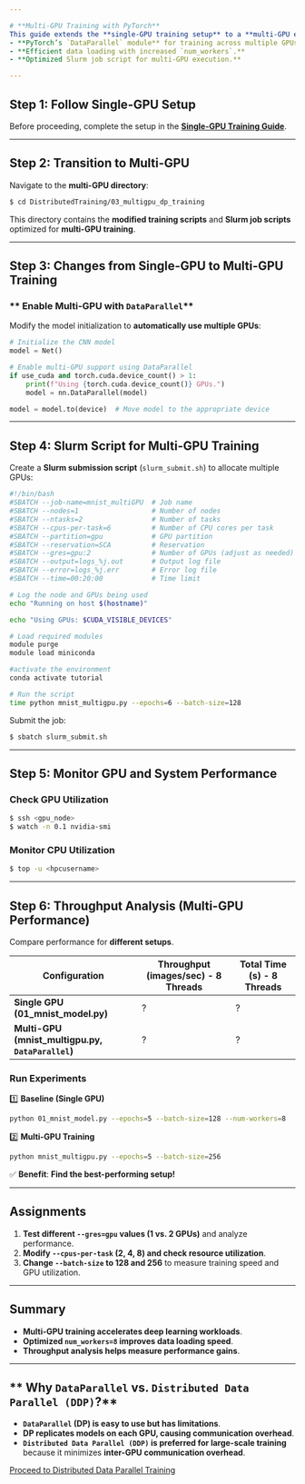 ```yaml
---

# **Multi-GPU Training with PyTorch**
This guide extends the **single-GPU training setup** to a **multi-GPU environment**, leveraging:
- **PyTorch’s `DataParallel` module** for training across multiple GPUs.
- **Efficient data loading with increased `num_workers`.**
- **Optimized Slurm job script for multi-GPU execution.**

---
```


## **Step 1: Follow Single-GPU Setup**
Before proceeding, complete the setup in the **[Single-GPU Training Guide](../02_singlegpu_training/)**.

---

## **Step 2: Transition to Multi-GPU**
Navigate to the **multi-GPU directory**:
```bash
$ cd DistributedTraining/03_multigpu_dp_training
```
This directory contains the **modified training scripts** and **Slurm job scripts** optimized for **multi-GPU training**.

---

## **Step 3: Changes from Single-GPU to Multi-GPU Training**
### ** Enable Multi-GPU with `DataParallel`**
Modify the model initialization to **automatically use multiple GPUs**:
```python
# Initialize the CNN model
model = Net()

# Enable multi-GPU support using DataParallel
if use_cuda and torch.cuda.device_count() > 1:
    print(f"Using {torch.cuda.device_count()} GPUs.")
    model = nn.DataParallel(model)

model = model.to(device)  # Move model to the appropriate device
```
---

## **Step 4: Slurm Script for Multi-GPU Training**
Create a **Slurm submission script** (`slurm_submit.sh`) to allocate multiple GPUs:

```bash
#!/bin/bash
#SBATCH --job-name=mnist_multiGPU  # Job name
#SBATCH --nodes=1                  # Number of nodes
#SBATCH --ntasks=2                 # Number of tasks
#SBATCH --cpus-per-task=6          # Number of CPU cores per task
#SBATCH --partition=gpu            # GPU partition
#SBATCH --reservation=SCA          # Reservation
#SBATCH --gres=gpu:2               # Number of GPUs (adjust as needed)
#SBATCH --output=logs_%j.out       # Output log file
#SBATCH --error=logs_%j.err        # Error log file
#SBATCH --time=00:20:00            # Time limit

# Log the node and GPUs being used
echo "Running on host $(hostname)"

echo "Using GPUs: $CUDA_VISIBLE_DEVICES"

# Load required modules
module purge
module load miniconda

#activate the environment
conda activate tutorial

# Run the script
time python mnist_multigpu.py --epochs=6 --batch-size=128
```

Submit the job:
```bash
$ sbatch slurm_submit.sh
```

---

## **Step 5: Monitor GPU and System Performance**
### **Check GPU Utilization**
```bash
$ ssh <gpu_node>
$ watch -n 0.1 nvidia-smi
```
### **Monitor CPU Utilization**
```bash
$ top -u <hpcusername>
```

---

## **Step 6: Throughput Analysis (Multi-GPU Performance)**
Compare performance for **different setups**.

| **Configuration** | **Throughput (images/sec) - 8 Threads** | **Total Time (s) - 8 Threads** |
|------------------|---------------------------------|----------------------|
| **Single GPU (01_mnist_model.py)** | ? | ? |
| **Multi-GPU (mnist_multigpu.py, `DataParallel`)** | ? | ? |

### **Run Experiments**
1️⃣ **Baseline (Single GPU)**
```bash
python 01_mnist_model.py --epochs=5 --batch-size=128 --num-workers=8
```
2️⃣ **Multi-GPU Training**
```bash
python mnist_multigpu.py --epochs=5 --batch-size=256
```
✅ **Benefit**: **Find the best-performing setup!**

---

## **Assignments**
1. **Test different `--gres=gpu` values (1 vs. 2 GPUs)** and analyze performance.
2. **Modify `--cpus-per-task` (2, 4, 8) and check resource utilization**.
3. **Change `--batch-size` to 128 and 256** to measure training speed and GPU utilization.

---

## **Summary**
- **Multi-GPU training accelerates deep learning workloads**.
- **Optimized `num_workers=8` improves data loading speed**.
- **Throughput analysis helps measure performance gains**.

---

## ** Why `DataParallel` vs. `Distributed Data Parallel (DDP)`?**
- **`DataParallel` (DP) is easy to use but has limitations**.
- **DP replicates models on each GPU, causing communication overhead**.
- **`Distributed Data Parallel (DDP)` is preferred for large-scale training** because it minimizes **inter-GPU communication overhead**.

[Proceed to Distributed Data Parallel Training](../04_multigpu_ddp_training/)
